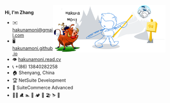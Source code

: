 <img width="70%" align="right" alt="Github" src="/images/git_readme_demo.png" />

**Hi, I'm Zhang**

- :envelope: [hakunamoni@gmail.com](mailto:zhangyuehua1201@gmail.com)
- :desktop_computer: [hakunamoni.github.io](https://hakuna-zhang.github.io)
- :eye: [hakunamoni.read.cv](https://read.cv/zhangyuehua)
- :telephone_receiver: +(86) 13840282258
- :house: Shenyang, China
- :trophy: NetSuite Development
- :open_book: SuiteCommerce Advanced
- :lotus_position_man: :ice_skate: :swimmer: :coconut: :camping: :clinking_glasses: :beach_umbrella: :skier: :bowling: 

<!-- 
- :mortar_board: [Transilvania University](https://www.unitbv.ro/)
:book:
:blue_book:
:envelope:
:computer:
 -->

<!--
### Hi there 👋


**hakunamoni/hakunamoni** is a ✨ _special_ ✨ repository because its `README.md` (this file) appears on your GitHub profile.


- 🔭 I’m currently working on ...
- 🌱 I’m currently learning ...
- 👯 I’m looking to collaborate on ...
- 🤔 I’m looking for help with ...
- 💬 Ask me about ...
- 📫 How to reach me: ...
- 😄 Pronouns: ...
- ⚡ Fun fact: ...
-->
